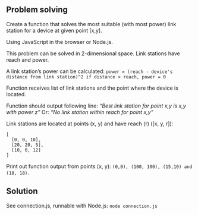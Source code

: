 ## Problem solving

Create a function that solves the most suitable (with most power) link station for a device at given point [x,y].

Using JavaScript in the browser or Node.js.

This problem can be solved in 2-dimensional space. Link stations have reach and power.

A link station’s power can be calculated:
`power = (reach - device's distance from link station)^2 if distance > reach, power = 0`

Function receives list of link stations and the point where the device is located.

Function should output following line:
_“Best link station for point x,y is x,y with power z”_
Or:
_“No link station within reach for point x,y”_

Link stations are located at points (x, y) and have reach (r) ([x, y, r]):

```
[
  [0, 0, 10],
  [20, 20, 5],
  [10, 0, 12]
]
```

Print out function output from points (x, y):
`(0,0), (100, 100), (15,10) and (18, 18)`.

## Solution

See connection.js, runnable with Node.js:
`node connection.js`
